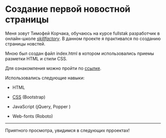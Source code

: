 # **Создание первой новостной страницы**


Меня зовут Тимофей Корчака, обучаюсь на курсе fullstak разработчик в онлайн-школе [*skillfactory*](https://skillfactory.ru/).
В данном проекте я практивался по созданию страницы новстей.

Мною был создан файл index.html в котором использовались приемы разметки HTML и стили CSS.

Для ознакомления можно пройти по [ссылке](./index.html).

Использовались следующие навыки: 
* HTML

* [CSS](./style.css) (Bootstrap)

* JavaScript (jQuery, Popper )

* Web-fonts (Roboto)

___

Приятного просмотра, увидимся в следующих прроектах!



